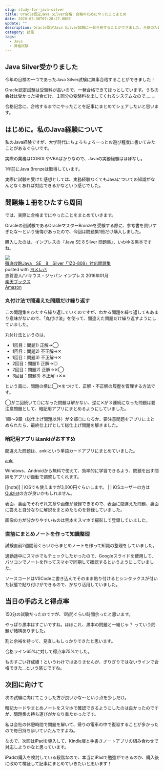 ```yaml
---
slug: study-for-java-silver
title: Oracle認定Java Silver合格！合格のためにやったことまとめ
date: 2020-05-30T07:28:27.000Z
update: ""
description: Oracle認定Java Silver試験に一発合格することができました。合格のために勉強したことをまとめます。
category: 技術
tags:
  - Java
  - 資格試験
---
```


## Java Silver受かりました

今年の目標の一つであったJava Silver試験に無事合格することができました！

Oracle認定試験は受験料が高いので、一発合格できてほっとしています。うちの会社は受かった場合だけ、１回分の受験料を出してくれるシステムなので……。

合格記念に、合格するまでにやったことを記事にまとめてシェアしたいと思います。

## はじめに。私のJava経験について

私のJava経験ですが、大学時代にちょろちょろーっとお遊び程度に書いてみたことがあるぐらいです。

実際の業務はCOBOLやVBAばかりなので、Javaの実務経験はほぼなし。

1年前にJava Bronzeは取得しています。

実際に試験を受けた感想としては、実務経験なくてもJavaについての知識がなんとなくあれば対応できるかなという感じでした。

## 問題集１冊をひたすら周回

では、実際に合格までにやったことをまとめていきます。

Oracleの別試験であるOracleマスターBronzeを受験する際に、参考書を買いすぎたな～という後悔があったので、今回は問題集1冊だけ購入しました。

購入したのは、インプレスの『Java SE 8 Silver 問題集』、いわゆる黒本ですね。

<div class="cstmreba"><div class="booklink-box"><div class="booklink-image"><a href="https://hb.afl.rakuten.co.jp/hgc/16f1452c.e6258d90.16f1452d.b13f27e1/yomereba_main_202005301728334085?pc=http%3A%2F%2Fbooks.rakuten.co.jp%2Frb%2F13532355%2F%3Fscid%3Daf_ich_link_urltxt%26m%3Dhttp%3A%2F%2Fm.rakuten.co.jp%2Fev%2Fbook%2F" target="_blank" rel="nofollow" ><img src="https://thumbnail.image.rakuten.co.jp/@0_mall/book/cabinet/9939/9784844339939.jpg?_ex=200x200" style="border: none;" /></a></div><div class="booklink-info"><div class="booklink-name"><a href="https://hb.afl.rakuten.co.jp/hgc/16f1452c.e6258d90.16f1452d.b13f27e1/yomereba_main_202005301728334085?pc=http%3A%2F%2Fbooks.rakuten.co.jp%2Frb%2F13532355%2F%3Fscid%3Daf_ich_link_urltxt%26m%3Dhttp%3A%2F%2Fm.rakuten.co.jp%2Fev%2Fbook%2F" target="_blank" rel="nofollow" >徹底攻略Java　SE　8　Silver「1Z0-808」対応問題集</a><div class="booklink-powered-date">posted with <a href="https://yomereba.com" rel="nofollow" target="_blank">ヨメレバ</a></div></div><div class="booklink-detail">志賀澄人/ソキウス・ジャパン インプレス 2016年01月    </div><div class="booklink-link2"><div class="shoplinkrakuten"><a href="https://hb.afl.rakuten.co.jp/hgc/16f1452c.e6258d90.16f1452d.b13f27e1/yomereba_main_202005301728334085?pc=http%3A%2F%2Fbooks.rakuten.co.jp%2Frb%2F13532355%2F%3Fscid%3Daf_ich_link_urltxt%26m%3Dhttp%3A%2F%2Fm.rakuten.co.jp%2Fev%2Fbook%2F" target="_blank" rel="nofollow" >楽天ブックス</a></div><div class="shoplinkamazon"><a href="https://www.amazon.co.jp/exec/obidos/asin/4844339931/sakelog-22/" target="_blank" rel="nofollow" >Amazon</a></div>                                    	  	  	  	  	</div></div><div class="booklink-footer"></div></div></div>

### 丸付け法で間違えた問題だけ繰り返す

この問題集をひたすら繰り返していくのですが、わかる問題を繰り返してもあまり意味がないので、「丸付け法」を使って、間違えた問題だけ繰り返すようにしていました。

丸付け法というのは、

* 1回目：問題1) 正解→◯
* 1回目：問題2) 不正解→✕
* 1回目：問題3) 不正解→✕
* 2回目：問題1) 正解→◎
* 2回目：問題2) 正解→✕◯
* 3回目：問題3) 不正解→✕✕

という風に、問題の横に◯✕をつけて、正解・不正解の履歴を管理する方法です。

◯が二回続いて◎になった問題は解かない、逆に✕が３連続になった問題は要注意問題として、暗記用アプリにまとめるようにしていました。

1章～9章（総仕上げ問題以外）が全部◎になるか、要注意問題をアプリにまとめられたら、最終仕上げとして総仕上げ問題を解きました。

### 暗記用アプリはankiがおすすめ

間違えた問題は、ankiという単語カードアプリにまとめていました。

[anki](https://apps.ankiweb.net/)

Windows、Androidから無料で使えて、効率的に学習できるよう、問題を出す間隔をアプリが自動で調整してくれます。

[[note]]
| iOSでも使えますが3,000円ぐらいします。
|
| iOSユーザーの方は[Quizlet](https://quizlet.com/ja)の方が良いかもしれません。

表面、裏面でそれぞれ文章や画像が登録できるので、表面に間違えた問題、裏面に答えと自分なりに解説をまとめたものを登録していました。

画像の方が分かりやすいものは黒本をスマホで撮影して登録していました。

### 直前にまとめノートを作って知識整理

試験直前2週間前ぐらいからまとめノートを作って知識の整理をしていました。

通勤途中にスマホでもチェックしたかったので、Googleスライドを使用して、パソコンでノートを作ってスマホで同期して確認するというようにしていました。

ソースコードはVSCodeに書き込んでそのまま貼り付けるとシンタックスが付いた状態で貼り付けができるので、かなり活用していました。

## 当日の手応えと得点率

150分の試験だったのですが、1時間ぐらい時間余ったと思います。

やっぱり黒本はすごいですね。ほぼこれ、黒本の問題と一緒じゃ？ っていう問題が結構ありました。

割と余裕を持って、見直しもしっかりできたと思います。

合格ライン65%に対して得点率75%でした。

ものすごい好成績！というわけではありませんが、ぎりぎりではないラインで合格できた…という感じですね。

## 次回に向けて

次の試験に向けてこうした方が良いかな～という点を少しだけ。

暗記カードやまとめノートをスマホで確認できるようにしたのは良かったのですが、問題集の持ち運びがかなり重たかったです。

私は会社の休憩時間で問題を解いて、帰りの電車の中で復習することが多かったので毎日持ち歩いていたんですよね。

なので、次回はiPadを導入して、Kindle版と手書きノートアプリの組み合わせで対応しようかなと思っています。

iPadの購入を検討している段階なので、本当にiPadで勉強ができるのか、購入後に改めて検証して記事にまとめていきたいと思います！
